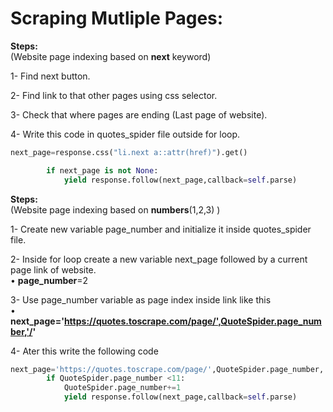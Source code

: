 # Scraping Mutliple Pages:
**Steps:**  
(Website page indexing based on **next** keyword)  

1- Find next button.  

2- Find link to that other pages using css selector.  

3- Check that where pages are ending (Last page of website).

4- Write this code in quotes_spider file outside for loop.  

``` python
next_page=response.css("li.next a::attr(href)").get()

        if next_page is not None:
            yield response.follow(next_page,callback=self.parse)
```
**Steps:**  
(Website page indexing based on **numbers**(1,2,3) )  

1- Create new variable page_number and initialize it inside quotes_spider file.  

2- Inside for loop create a  new variable next_page followed by a current page link of website.  
    •  **page_number**=2  
    
3- Use page_number variable as page index inside link like this  
    •  **next_page='https://quotes.toscrape.com/page/',QuoteSpider.page_number,'/'**
 
4- Ater this write the following code
``` python
next_page='https://quotes.toscrape.com/page/',QuoteSpider.page_number,'/'
        if QuoteSpider.page_number <11:
            QuoteSpider.page_number+=1
            yield response.follow(next_page,callback=self.parse)
```
